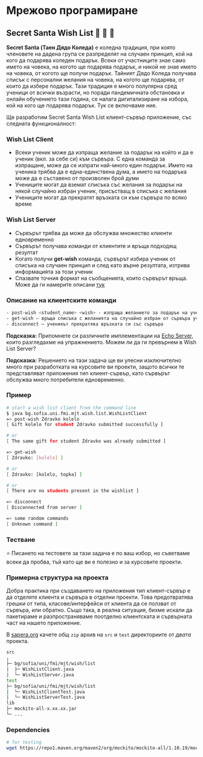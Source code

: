 # Мрежово програмиране

## Secret Santa Wish List :santa: :gift: :christmas_tree:

**Secret Santa (Таен Дядо Коледа)** е коледна традиция, при която членовете на дадена група се разпределят на случаен принцип, кой на кого да подарява коледен подарък.
Всеки от участниците знае само името на човека, на когото ще подарява подарък, и никой не знае името на човека, от когото ще получи подарък. Тайният Дядо Коледа получава списък с персонални желания на човека, на когото ще подарява, от които да избере подарък. Тази традиция е много полулярна сред ученици от всички възрасти, но поради пандемичната обстановка и онлайн обучението тази година, се налага дигитализиране на избора, кой на кого ще подарява подарък. Тук се включваме ние.

Ще разработим Secret Santa Wish List клиент-сървър приложение, със следната функционалност:

### Wish List Client

- Всеки ученик може да изпраща желание за подарък на който и да е ученик (вкл. за себе си) към сървъра. С една команда за изпращане, може да се изпрати най-много един подарък. Името на ученика трябва да е една-единствена дума, а името на подаръка може да е съставено от произволен брой думи
- Учениците могат да вземат списъка със желания за подарък на някой случайно избран ученик, присъстващ в списъка с желания
- Учениците могат да прекратят връзката си към сървъра по всяко време

### Wish List Server

- Сървърът трябва да може да обслужва множество клиенти едновременно
- Сървърът получава команди от клиентите и връща подходящ резултат
- Когато получи **get-wish** команда, сървърът избира ученик от списъка на случаен принцип и след като върне резултата, изтрива информацията за този ученик
- Спазвате точния формат на съобщенията, които сървърът връща. Може да ги намерите описани [тук](https://github.com/fmi/java-course/blob/master/10-network/lab/README.md#Пример)

### Описание на клиентските команди

```bash
- post-wish <student_name> <wish> - изпраща желанието за подарък на ученик с име <student_name>
- get-wish – връща списъка с желанията на случайно избран от сървъра ученик
- disconnect – ученикът прекратява връзката си със сървъра
```

**Подсказка:** Припомнете си различните имплементации на [Echo Server](https://github.com/fmi/java-course/tree/master/10-network/snippets), които разгледахме на упражнението. Можем ли да ги превърнем в Wish List Server?

**Подсказка:** Решението на тази задача ще ви улесни изключително много при разработката на курсовите ви проекти, защото всички те представляват приложения тип клиент-сървър, като сървърът обслужва много потребители едновременно.

### Пример

```bash
# start a wish list client from the command line
$ java bg.sofia.uni.fmi.mjt.wish.list.WishListClient
=> post-wish Zdravko kolelo
[ Gift kolelo for student Zdravko submitted successfully ]

# or
[ The same gift for student Zdravko was already submitted ]

=> get-wish
[ Zdravko: [kolelo] ]

# or
[ Zdravko: [kolelo, topka] ]

# or
[ There are no students present in the wishlist ]

=> disconnect
[ Disconnected from server ]

=> some random commands
[ Unknown command ]
```

### Тестване

:star: Писането на тестовете за тази задача е по ваш избор, но съветваме всеки да пробва, тъй като ще ви е полезно и за курсовите проекти.

### Примерна структура на проекта

Добра практика при създаването на приложения тип клиент-сървър е да отделяте клиента и сървъра в отделни проекти. Това предотвратява грешки от типа, класове/интерфейси от клиента да се ползват от сървъра, или обратно. Също така, в реална ситуация, бихме искали да пакетираме и разпространяваме поотделно клиентската и сървърната част на нашето приложение.

В [sapera.org](http://grader.sapera.org/) качете *oбщ* `zip` архив на `src` и `test` директориите от *двата* проекта.

```bash
src
╷
├─ bg/sofia/uni/fmi/mjt/wish/list
|  ├─ WishListClient.java
|  └─ WishListServer.java
test
├─ bg/sofia/uni/fmi/mjt/wish/list
|  └─ WishListClientTest.java
|  └─ WishListServerTest.java
lib
├─ mockito-all-x.xx.xx.jar
└─ ...
```

### Dependencies

```bash
# for testing
wget https://repo1.maven.org/maven2/org/mockito/mockito-all/1.10.19/mockito-all-1.10.19.jar
```
